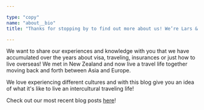```yaml
---

type: "copy"
name: "about__bio"
title: "Thanks for stopping by to find out more about us! We’re Lars & Chi, a couple from Germany/Japan who have been travelling for the past 4 years."

---
```


We want to share our experiences and knowledge with you that we have accumulated over the years about visa, traveling, insurances or just how to live overseas! We met in New Zealand and now live a travel life together moving back and forth between Asia and Europe.

We love experiencing different cultures and with this blog give you an idea of what it's like to live an intercultural traveling life!

Check out our most recent blog posts [here](/blog)!